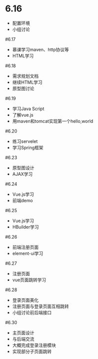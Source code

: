# 6.16
- 配置环境
- 小组讨论

#6.17
- 慕课学习maven、http协议等
- HTML学习

#6.18
- 需求规划文档
- 继续HTML学习
- 原型图讨论

#6.19
- 学习Java Script
- 了解vue.js
- 用maven和tomcat实现第一个hello,world

#6.20
- 练习servelet
- 学习Spring框架

#6.23
- 原型图设计
- AJAX学习

#6.24
- Vue.js学习
- 前端demo

#6.25
- Vue.js学习
- HBuilder学习

#6.26
- 前端注册页面
- element-ui学习 

#6.27
- 注册页面
- vue页面跳转学习

#6.28
- 登录页面美化
- 注册页面与登录页面互相跳转
- 小组讨论前后端接口

#6.30
- 主页面设计
- 与后端交流
- 大概完成登录注册模块
- 实现部分子页面跳转 